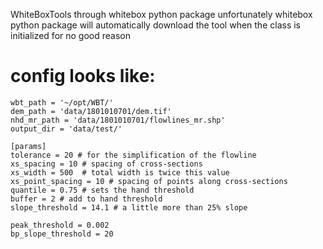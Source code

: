WhiteBoxTools through whitebox python package
unfortunately whitebox python package will automatically download the tool when the class is initialized for no good reason



# config looks like:

```
wbt_path = '~/opt/WBT/'
dem_path = 'data/1801010701/dem.tif'
nhd_mr_path = 'data/1801010701/flowlines_mr.shp'
output_dir = 'data/test/'

[params]
tolerance = 20 # for the simplification of the flowline
xs_spacing = 10 # spacing of cross-sections
xs_width = 500  # total width is twice this value
xs_point_spacing = 10 # spacing of points along cross-sections
quantile = 0.75 # sets the hand threshold
buffer = 2 # add to hand threshold 
slope_threshold = 14.1 # a little more than 25% slope

peak_threshold = 0.002
bp_slope_threshold = 20
```
